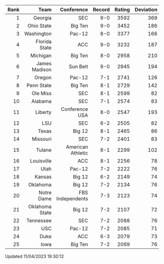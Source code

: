 | Rank  | Team                 | Conference           | Record   | Rating | Deviation |
| ---:  | ---:                 | ---:                 | ---:     | ---:   | ---:      |
| 1     | Georgia              | SEC                  | 9-0      | 3592   | 369       |
| 2     | Ohio State           | Big Ten              | 9-0      | 3452   | 186       |
| 3     | Washington           | Pac-12               | 8-0      | 3377   | 166       |
| 4     | Florida State        | ACC                  | 9-0      | 3232   | 187       |
| 5     | Michigan             | Big Ten              | 8-0      | 2958   | 210       |
| 6     | James Madison        | Sun Belt             | 9-0      | 2945   | 194       |
| 7     | Oregon               | Pac-12               | 7-1      | 2741   | 126       |
| 8     | Penn State           | Big Ten              | 8-1      | 2729   | 142       |
| 9     | Ole Miss             | SEC                  | 8-1      | 2599   | 82        |
| 10    | Alabama              | SEC                  | 7-1      | 2574   | 83        |
| 11    | Liberty              | Conference USA       | 8-0      | 2547   | 193       |
| 12    | LSU                  | SEC                  | 6-2      | 2505   | 82        |
| 13    | Texas                | Big 12               | 8-1      | 2465   | 86        |
| 14    | Missouri             | SEC                  | 7-2      | 2401   | 83        |
| 15    | Tulane               | American Athletic    | 8-1      | 2299   | 102       |
| 16    | Louisville           | ACC                  | 8-1      | 2256   | 78        |
| 17    | Utah                 | Pac-12               | 7-2      | 2222   | 76        |
| 18    | Kansas               | Big 12               | 6-2      | 2149   | 74        |
| 19    | Oklahoma             | Big 12               | 7-2      | 2134   | 76        |
| 20    | Notre Dame           | FBS Independents     | 7-3      | 2123   | 74        |
| 21    | Oklahoma State       | Big 12               | 7-2      | 2107   | 72        |
| 22    | Tennessee            | SEC                  | 7-2      | 2088   | 76        |
| 23    | USC                  | Pac-12               | 7-2      | 2085   | 71        |
| 24    | Duke                 | ACC                  | 6-3      | 2079   | 73        |
| 25    | Iowa                 | Big Ten              | 7-2      | 2069   | 76        |

Updated 11/04/2023 19:30:12
